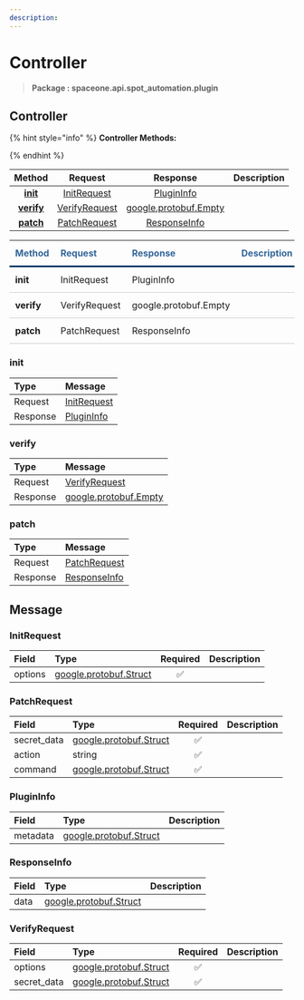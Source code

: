 ```yaml
---
description:  
---
```

# Controller

>  **Package : spaceone.api.spot_automation.plugin**

## Controller

{% hint style="info" %}
**Controller Methods:**

{%  endhint %}


| Method | Request | Response | Description |
| :-----: | :--------: | :--------: | :-------------------- |
| [**init**](controller.md#init)|   [InitRequest](controller.md#initrequest) |   [PluginInfo](controller.md#plugininfo) |  |
| [**verify**](controller.md#verify)|   [VerifyRequest](controller.md#verifyrequest) |  [google.protobuf.Empty](https://github.com/protocolbuffers/protobuf/blob/master/src/google/protobuf/empty.proto)|  |
| [**patch**](controller.md#patch)|   [PatchRequest](controller.md#patchrequest) |   [ResponseInfo](controller.md#responseinfo) |  |TEST

<table style="border-collapse: collapse; text-align: left; line-height: 1.5;">
    <thead>
    <tr>
      <th scope="cols" style="padding: 10px; font-weight: bold; vertical-align: top; color: #369; border-bottom: 3px solid #036;">Method</th>
      <th scope="cols" style="padding: 10px; font-weight: bold; vertical-align: top; color: #369; border-bottom: 3px solid #036;">Request</th>
      <th scope="cols" style="padding: 10px; font-weight: bold; vertical-align: top; color: #369; border-bottom: 3px solid #036;">Response</th>
      <th scope="cols" style="padding: 10px; font-weight: bold; vertical-align: top; color: #369; border-bottom: 3px solid #036;">Description</th>
    </tr>
    </thead>
    <tbody>
    <tr>
      <th scope="row" style="width: 80px; padding: 10px; font-weight: bold; vertical-align: top; border-bottom: 1px solid #ccc;">init</th>
      <td style="width: 150px; padding: 10px; vertical-align: top; border-bottom: 1px solid #ccc;">   InitRequest </td>
      <td style="width: 150px; padding: 10px; vertical-align: top; border-bottom: 1px solid #ccc;">   PluginInfo </td>
      <td style="width: 400px; padding: 10px; vertical-align: top; border-bottom: 1px solid #ccc;"></td>
    </tr>
    <tr>
      <th scope="row" style="width: 80px; padding: 10px; font-weight: bold; vertical-align: top; border-bottom: 1px solid #ccc;">verify</th>
      <td style="width: 150px; padding: 10px; vertical-align: top; border-bottom: 1px solid #ccc;">   VerifyRequest </td>
      <td style="width: 150px; padding: 10px; vertical-align: top; border-bottom: 1px solid #ccc;">   google.protobuf.Empty </td>
      <td style="width: 400px; padding: 10px; vertical-align: top; border-bottom: 1px solid #ccc;"></td>
    </tr>
    <tr>
      <th scope="row" style="width: 80px; padding: 10px; font-weight: bold; vertical-align: top; border-bottom: 1px solid #ccc;">patch</th>
      <td style="width: 150px; padding: 10px; vertical-align: top; border-bottom: 1px solid #ccc;">   PatchRequest </td>
      <td style="width: 150px; padding: 10px; vertical-align: top; border-bottom: 1px solid #ccc;">   ResponseInfo </td>
      <td style="width: 400px; padding: 10px; vertical-align: top; border-bottom: 1px solid #ccc;"></td>
    </tr></tbody>
</table> 
 

 
### init


| Type | Message |
| :--- | :--- |
| Request | [InitRequest](controller.md#initrequest) |
| Response |  [PluginInfo](controller.md#plugininfo)  |
 
 

 
### verify


| Type | Message |
| :--- | :--- |
| Request | [VerifyRequest](controller.md#verifyrequest) |
| Response | [google.protobuf.Empty](https://github.com/protocolbuffers/protobuf/blob/master/src/google/protobuf/empty.proto) |
 
 

 
### patch


| Type | Message |
| :--- | :--- |
| Request | [PatchRequest](controller.md#patchrequest) |
| Response |  [ResponseInfo](controller.md#responseinfo)  |


## 

## Message

### InitRequest
| Field | Type | Required | Description |
| :--- | :--- | :---: | :--- |
| options |[google.protobuf.Struct](https://github.com/protocolbuffers/protobuf/blob/master/src/google/protobuf/struct.proto)|✅| |

### PatchRequest
| Field | Type | Required | Description |
| :--- | :--- | :---: | :--- |
| secret_data |[google.protobuf.Struct](https://github.com/protocolbuffers/protobuf/blob/master/src/google/protobuf/struct.proto)|✅| |
| action |string|✅| |
| command |[google.protobuf.Struct](https://github.com/protocolbuffers/protobuf/blob/master/src/google/protobuf/struct.proto)|✅| |

### PluginInfo
| Field | Type |  Description |
| :--- | :--- | :--- |
| metadata |[google.protobuf.Struct](https://github.com/protocolbuffers/protobuf/blob/master/src/google/protobuf/struct.proto) | |

### ResponseInfo
| Field | Type |  Description |
| :--- | :--- | :--- |
| data |[google.protobuf.Struct](https://github.com/protocolbuffers/protobuf/blob/master/src/google/protobuf/struct.proto) | |

### VerifyRequest
| Field | Type | Required | Description |
| :--- | :--- | :---: | :--- |
| options |[google.protobuf.Struct](https://github.com/protocolbuffers/protobuf/blob/master/src/google/protobuf/struct.proto)|✅| |
| secret_data |[google.protobuf.Struct](https://github.com/protocolbuffers/protobuf/blob/master/src/google/protobuf/struct.proto)|✅| |
